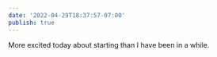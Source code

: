 ```yaml
---
date: '2022-04-29T18:37:57-07:00'
publish: true
---
```

More excited today about starting than I have been in a while.